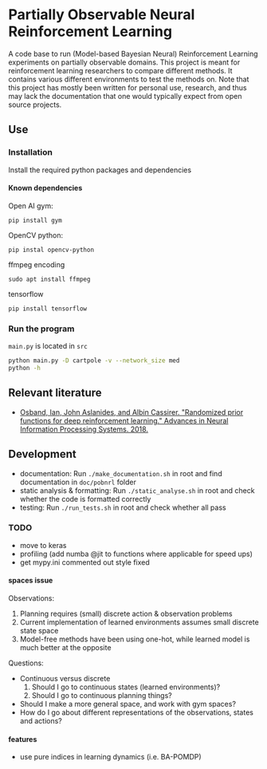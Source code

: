 # Partially Observable Neural Reinforcement Learning

A code base to run (Model-based Bayesian Neural) Reinforcement Learning
experiments on partially observable domains. This project is meant for
reinforcement learning researchers to compare different methods. It contains
various different environments to test the methods on. Note that this project
has mostly been written for personal use, research, and thus may lack the
documentation that one would typically expect from open source projects.

## Use

### Installation
Install the required python packages and dependencies

#### Known dependencies

Open AI gym:

```
pip install gym
```

OpenCV python:
```
pip instal opencv-python
```

ffmpeg encoding
```
sudo apt install ffmpeg
```

tensorflow
```
pip install tensorflow
```

### Run the program
`main.py` is located in `src`

```bash
python main.py -D cartpole -v --network_size med
python -h
```

## Relevant literature
* [Osband, Ian, John Aslanides, and Albin Cassirer. "Randomized prior functions
for deep reinforcement learning." Advances in Neural Information Processing
Systems. 2018.][1]

## Development

* documentation: Run `./make_documentation.sh` in root and find documentation
  in `doc/pobnrl` folder
* static analysis & formatting: Run `./static_analyse.sh` in root and check
  whether the code is formatted correctly
* testing: Run `./run_tests.sh` in root and check whether all pass

### TODO

* move to keras
* profiling (add numba @jit to functions where applicable for speed ups)
* get mypy.ini commented out style fixed

#### spaces issue

Observations:
1. Planning requires (small) discrete action & observation problems
2. Current implementation of learned environments assumes small discrete state space
3. Model-free methods have been using one-hot, while learned model is much better at the opposite

Questions:
* Continuous versus discrete
    1. Should I go to continuous states (learned environments)?
    2. Should I go to continuous planning things?
* Should I make a more general space, and work with gym spaces?
* How do I go about different representations of the observations, states and actions?

#### features
* use pure indices in learning dynamics (i.e. BA-POMDP)

[1]: https://papers.nips.cc/paper/8080-randomized-prior-functions-for-deep-reinforcement-learning.pdf
